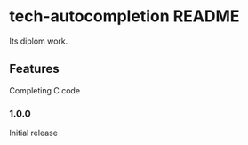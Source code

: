 # tech-autocompletion README

Its diplom work.

## Features

Completing C code

### 1.0.0

Initial release


